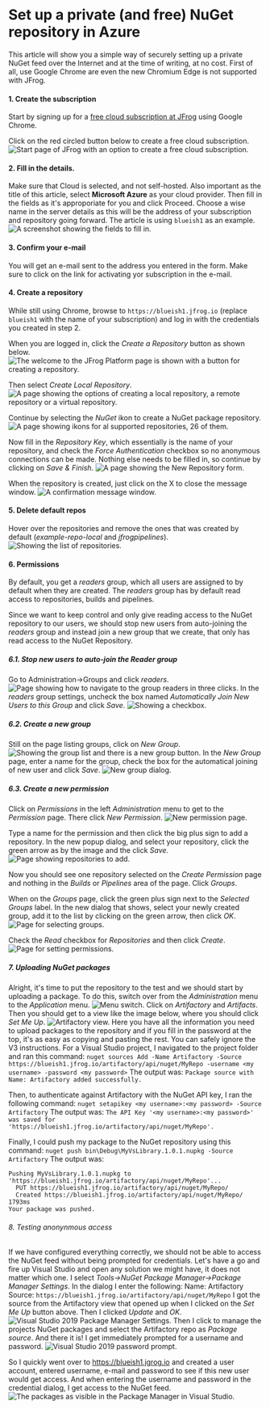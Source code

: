 ﻿# Set up a private (and free) NuGet repository in Azure

This article will show you a simple way of securely setting up a private NuGet feed over the Internet and at the time of writing, at no cost. 
First of all, use Google Chrome are even the new Chromium Edge is not supported with JFrog.

#### 1. Create the subscription

Start by signing up for a [free cloud subscription at JFrog](https://jfrog.com/) using Google Chrome.

Click on the red circled button below to create a free cloud subscription.
![Start page of JFrog with an option to create a free cloud subscription.](./../../../img/jfrog/jfrog1.jpg)

#### 2. Fill in the details. 
Make sure that Cloud is selected, and not self-hosted.
Also important as the title of this article, select **Microsoft Azure** as your cloud provider. 
Then fill in the fields as it's approporiate for you and click Proceed. Choose a wise name in the server details as this will be the address of your subscription and repository going forward. 
The article is using `blueish1` as an example.
![A screenshot showing the fields to fill in.](./../../../img/jfrog/jfrog2.jpg)

#### 3. Confirm your e-mail
You will get an e-mail sent to the address you entered in the form. Make sure to click on the link for activating yor subscription in the e-mail.

#### 4. Create a repository
While still using Chrome, browse to `https://blueish1.jfrog.io` (replace `blueish1` with the name of your subscription) and log in with the credentials you created in step 2. 

When you are logged in, click the *Create a Repository* button as shown below. 
![The welcome to the JFrog Platform page is shown with a button for creating a repository.](./../../../img/jfrog/jfrog3.jpg)

Then select *Create Local Repository*.
![A page showing the options of creating a local repository, a remote repository or a virtual repository.](./../../../img/jfrog/jfrog4.jpg)

Continue by selecting the *NuGet* ikon to create a NuGet package repository.
![A page showing ikons for al supported repositories, 26 of them.](./../../../img/jfrog/jfrog5.jpg)

Now fill in the *Repository Key*, which essentially is the name of your repository, and check the *Force Authentication* checkbox so no anonymous connections can be made.
Nothing else needs to be filled in, so continue by clicking on *Save & Finish*.
![A page showing the New Repository form.](./../../../img/jfrog/jfrog6-01.jpg)

When the repository is created, just click on the X to close the message window.
![A confirmation message window.](./../../../img/jfrog/jfrog7.jpg)

#### 5. Delete default repos
Hover over the repositories and remove the ones that was created by default (*example-repo-local* and *jfrogpipelines*).
![Showing the list of repositories.](./../../../img/jfrog/jfrog8.jpg)

#### 6. Permissions
By default, you get a *readers* group, which all users are assigned to by default when they are created. The *readers* group has by default read access to repositories, builds and pipelines. 

Since we want to keep control and only give reading access to the NuGet repository to our users, we should stop new users from auto-joining the *readers* group and instead join a new group that we create, that only has read access to the NuGet Repository.

##### 6.1. Stop new users to auto-join the Reader group
Go to Administration->Groups and click *readers*. 
![Page showing how to navigate to the group readers in three clicks.](./../../../img/jfrog/jfrog9.jpg)
In the *readers* group settings, uncheck the box named *Automatically Join New Users to this Group* and click *Save*.
![Showing a checkbox.](./../../../img/jfrog/jfrog10.jpg)

##### 6.2. Create a new group
Still on the page listing groups, click on *New Group*.
![Showing the group list and there is a new group button.](./../../../img/jfrog/jfrog11.jpg)
In the *New Group* page, enter a name for the group, check the box for the automatical joining of new user and click *Save*.
![New group dialog.](./../../../img/jfrog/jfrog12.jpg)

##### 6.3. Create a new permission
Click on *Permissions* in the left *Administration* menu to get to the *Permission* page. There click *New Permission*.
![New permission page.](./../../../img/jfrog/jfrog13.jpg)

Type a name for the permission and then click the big plus sign to add a repository. In the new popup dialog, and select your repository, click the green arrow as by the image and the click *Save*.
![Page showing repositories to add.](./../../../img/jfrog/jfrog14.jpg)

Now you should see one repository selected on the *Create Permission* page and nothing in the *Builds* or *Pipelines* area of the page. 
Click *Groups*.

When on the *Groups* page, click the green plus sign next to the *Selected Groups* label. In the new dialog that shows, select your newly created group, add it to the list by clicking on the green arrow, then click *OK*.
![Page for selecting groups.](./../../../img/jfrog/jfrog15.jpg)

Check the *Read* checkbox for *Repositories* and then click *Create*.
![Page for setting permissions.](./../../../img/jfrog/jfrog16.jpg)

##### 7. Uploading NuGet packages
Alright, it's time to put the repository to the test and we should start by uploading a package. 
To do this, switch over from the *Administration* menu to the *Application* menu.
![Menu switch.](./../../../img/jfrog/jfrog17.jpg)
Click on *Artifactory* and *Artifacts*.
Then you should get to a view like the image below, where you should click *Set Me Up*.
![Artifactory view.](./../../../img/jfrog/jfrog18.jpg)
Here you have all the information you need to upload packages to the repository and if you fill in the password at the top, it's as easy as copying and pasting the rest. You can safely ignore the V3 instructions.
For a Visual Studio project, I navigated to the project folder and ran this command: 
`nuget sources Add -Name Artifactory -Source https://blueish1.jfrog.io/artifactory/api/nuget/MyRepo -username <my username> -password <my password>`
The output was:
`Package source with Name: Artifactory added successfully.`

Then, to authenticate against Artifactory with the NuGet API key, I ran the following command:
`nuget setapikey <my username>:<my password> -Source Artifactory`
The output was:
`The API Key '<my username>:<my password>' was saved for 'https://blueish1.jfrog.io/artifactory/api/nuget/MyRepo'.`

Finally, I could push my package to the NuGet repository using this command:
`nuget push bin\Debug\MyVsLibrary.1.0.1.nupkg -Source Artifactory`
The output was:
```
Pushing MyVsLibrary.1.0.1.nupkg to 'https://blueish1.jfrog.io/artifactory/api/nuget/MyRepo'...
  PUT https://blueish1.jfrog.io/artifactory/api/nuget/MyRepo/
  Created https://blueish1.jfrog.io/artifactory/api/nuget/MyRepo/ 1793ms
Your package was pushed.
```

###### 8. Testing anonynmous access
If we have configured everything correctly, we should not be able to access the NuGet feed without being prompted for credentials. Let's have a go and fire up Visual Studio and open any solution we might have, it does not matter which one. I select *Tools->NuGet Package Manager->Package Manager Settings*. In the dialog I enter the following:
Name: Artifactory
Source: `https://blueish1.jfrog.io/artifactory/api/nuget/MyRepo`
I got the source from the Artifactory view that opened up when I clicked on the *Set Me Up* button above.
Then I clicked *Update* and *OK*.
![Visual Studio 2019 Package Manager Settings.](./../../../img/jfrog/jfrog19.jpg)
Then I click to manage the projects NuGet packages and select the Artifactory repo as *Package source*. 
And there it is! I get immediately prompted for a username and password. 
![Visual Studio 2019 password prompt.](./../../../img/jfrog/jfrog20.jpg)

So I quickly went over to https://blueish1.jgrog.io and created a user account, entered username, e-mail and password to see if this new user would get access. 
And when entering the username and password in the credential dialog, I get access to the NuGet feed.
![The packages as visible in the Package Manager in Visual Studio.](./../../../img/jfrog/jfrog21.jpg)

